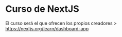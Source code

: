 # Curso de NextJS
El curso será el que ofrecen los propios creadores > https://nextjs.org/learn/dashboard-app